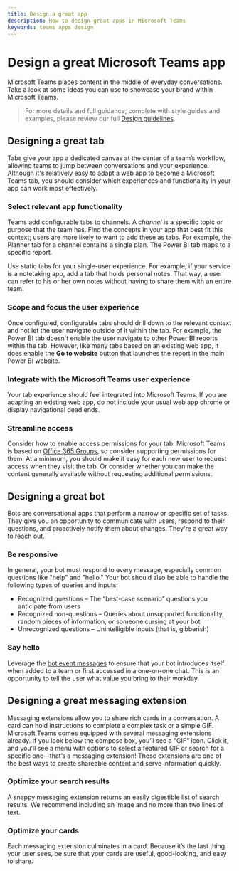 ```yaml
---
title: Design a great app
description: How to design great apps in Microsoft Teams
keywords: teams apps design
---
```


# Design a great Microsoft Teams app

Microsoft Teams places content in the middle of everyday conversations. Take a look at some ideas you can use to showcase your brand within Microsoft Teams.

>For more details and full guidance, complete with style guides and examples, please review our full [Design guidelines](http://aka.ms/microsoftteamsdesignguidelines).

## Designing a great tab 

Tabs give your app a dedicated canvas at the center of a team’s workflow, allowing teams to jump between conversations and your experience. Although it's relatively easy to adapt a web app to become a Microsoft Teams tab, you should consider which experiences and functionality in your app can work most effectively.

### Select relevant app functionality

Teams add configurable tabs to channels. A *channel* is a specific topic or purpose that the team has. Find the concepts in your app that best fit this context; users are more likely to want to add these as tabs. For example, the Planner tab for a channel contains a single plan. The Power BI tab maps to a specific report.

Use static tabs for your single-user experience. For example, if your service is a notetaking app, add a tab that holds personal notes. That way, a user can refer to his or her own notes without having to share them with an entire team.

### Scope and focus the user experience

Once configured, configurable tabs should drill down to the relevant context and not let the user navigate outside of it within the tab. For example, the Power BI tab doesn't enable the user navigate to other Power BI reports within the tab. However, like many tabs based on an existing web app, it does enable the **Go to website** button that launches the report in the main Power BI website.

### Integrate with the Microsoft Teams user experience

Your tab experience should feel integrated into Microsoft Teams. If you are adapting an existing web app, do not include your usual web app chrome or display navigational dead ends.

### Streamline access 

Consider how to enable access permissions for your tab. Microsoft Teams is based on [Office 365 Groups](https://support.office.com/en-us/article/Learn-about-Office-365-groups-b565caa1-5c40-40ef-9915-60fdb2d97fa2), so consider supporting permissions for them. At a minimum, you should make it easy for each new user to request access when they visit the tab. Or consider whether you can make the content generally available without requesting additional permissions.

## Designing a great bot

Bots are conversational apps that perform a narrow or specific set of tasks. They give you an opportunity to communicate with users, respond to their questions, and proactively notify them about changes. They're a great way to reach out.

### Be responsive

In general, your bot must respond to every message, especially common questions like "help" and "hello." Your bot should also be able to handle the following types of queries and inputs: 

* Recognized questions – The “best-case scenario” questions you anticipate from users
* Recognized non-questions – Queries about unsupported functionality, random pieces of information, or someone cursing at your bot
* Unrecognized questions – Unintelligible inputs (that is, gibberish)

### Say hello

Leverage the [bot event messages](~/concepts/bots/bots-notifications) to ensure that your bot introduces itself when added to a team or first accessed in a one-on-one chat. This is an opportunity to tell the user what value you bring to their workday.

## Designing a great messaging extension

Messaging extensions allow you to share rich cards in a conversation. A card can hold instructions to complete a complex task or a simple GIF. Microsoft Teams comes equipped with several messaging extensions already. If you look below the compose box, you’ll see a "GIF" icon. Click it, and you’ll see a menu with options to select a featured GIF or search for a specific one—that’s a messaging extension! These extensions are one of the best ways to create shareable content and serve information quickly.

### Optimize your search results

A snappy messaging extension returns an easily digestible list of search results. We recommend including an image and no more than two lines of text.

### Optimize your cards

Each messaging extension culminates in a card. Because it’s the last thing your user sees, be sure that your cards are useful, good-looking, and easy to share.
